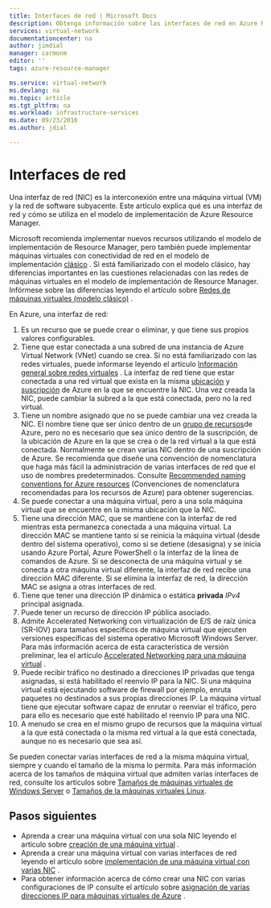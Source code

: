 ```yaml
---
title: Interfaces de red | Microsoft Docs
description: Obtenga información sobre las interfaces de red en Azure Resource Manager.
services: virtual-network
documentationcenter: na
author: jimdial
manager: carmonm
editor: ''
tags: azure-resource-manager

ms.service: virtual-network
ms.devlang: na
ms.topic: article
ms.tgt_pltfrm: na
ms.workload: infrastructure-services
ms.date: 09/23/2016
ms.author: jdial

---
```

# <a name="network-interfaces"></a>Interfaces de red
Una interfaz de red (NIC) es la interconexión entre una máquina virtual (VM) y la red de software subyacente. Este artículo explica qué es una interfaz de red y cómo se utiliza en el modelo de implementación de Azure Resource Manager.

Microsoft recomienda implementar nuevos recursos utilizando el modelo de implementación de Resource Manager, pero también puede implementar máquinas virtuales con conectividad de red en el modelo de implementación [clásico](virtual-network-ip-addresses-overview-classic.md) . Si está familiarizado con el modelo clásico, hay diferencias importantes en las cuestiones relacionadas con las redes de máquinas virtuales en el modelo de implementación de Resource Manager. Infórmese sobre las diferencias leyendo el artículo sobre [Redes de máquinas virtuales (modelo clásico)](virtual-network-ip-addresses-overview-classic.md#differences-between-resource-manager-and-classic-deployments) .

En Azure, una interfaz de red:

1. Es un recurso que se puede crear o eliminar, y que tiene sus propios valores configurables.
2. Tiene que estar conectada a una subred de una instancia de Azure Virtual Network (VNet) cuando se crea. Si no está familiarizado con las redes virtuales, puede informarse leyendo el artículo [Información general sobre redes virtuales](virtual-networks-overview.md) . La interfaz de red tiene que estar conectada a una red virtual que exista en la misma [ubicación](https://azure.microsoft.com/regions) y [suscripción](../azure-glossary-cloud-terminology.md#subscription) de Azure en la que se encuentre la NIC. Una vez creada la NIC, puede cambiar la subred a la que está conectada, pero no la red virtual.
3. Tiene un nombre asignado que no se puede cambiar una vez creada la NIC. El nombre tiene que ser único dentro de un [grupo de recursos](../resource-group-overview.md#resource-groups)de Azure, pero no es necesario que sea único dentro de la suscripción, de la ubicación de Azure en la que se crea o de la red virtual a la que está conectada. Normalmente se crean varias NIC dentro de una suscripción de Azure. Se recomienda que diseñe una convención de nomenclatura que haga más fácil la administración de varias interfaces de red que el uso de nombres predeterminados. Consulte [Recommended naming conventions for Azure resources](../guidance/guidance-naming-conventions.md) (Convenciones de nomenclatura recomendadas para los recursos de Azure) para obtener sugerencias.
4. Se puede conectar a una máquina virtual, pero a una sola máquina virtual que se encuentre en la misma ubicación que la NIC.
5. Tiene una dirección MAC, que se mantiene con la interfaz de red mientras esta permanezca conectada a una máquina virtual. La dirección MAC se mantiene tanto si se reinicia la máquina virtual (desde dentro del sistema operativo), como si se detiene (desasigna) y se inicia usando Azure Portal, Azure PowerShell o la interfaz de la línea de comandos de Azure. Si se desconecta de una máquina virtual y se conecta a otra máquina virtual diferente, la interfaz de red recibe una dirección MAC diferente. Si se elimina la interfaz de red, la dirección MAC se asigna a otras interfaces de red.
6. Tiene que tener una dirección IP dinámica o estática **privada** *IPv4* principal asignada.
7. Puede tener un recurso de dirección IP pública asociado.
8. Admite Accelerated Networking con virtualización de E/S de raíz única (SR-IOV) para tamaños específicos de máquina virtual que ejecuten versiones específicas del sistema operativo Microsoft Windows Server. Para más información acerca de esta característica de versión preliminar, lea el artículo [Accelerated Networking para una máquina virtual](virtual-network-accelerated-networking-powershell.md) .
9. Puede recibir tráfico no destinado a direcciones IP privadas que tenga asignadas, si está habilitado el reenvío IP para la NIC. Si una máquina virtual está ejecutando software de firewall por ejemplo, enruta paquetes no destinados a sus propias direcciones IP. La máquina virtual tiene que ejecutar software capaz de enrutar o reenviar el tráfico, pero para ello es necesario que esté habilitado el reenvío IP para una NIC.
10. A menudo se crea en el mismo grupo de recursos que la máquina virtual a la que está conectada o la misma red virtual a la que está conectada, aunque no es necesario que sea así.

Se pueden conectar varias interfaces de red a la misma máquina virtual, siempre y cuando el tamaño de la misma lo permita. Para más información acerca de los tamaños de máquina virtual que admiten varias interfaces de red, consulte los artículos sobre [Tamaños de máquinas virtuales de Windows Server](../virtual-machines/virtual-machines-windows-sizes.md) o [Tamaños de la máquinas virtuales Linux](../virtual-machines/virtual-machines-linux-sizes.md).

## <a name="next-steps"></a>Pasos siguientes
* Aprenda a crear una máquina virtual con una sola NIC leyendo el artículo sobre [creación de una máquina virtual](../virtual-machines/virtual-machines-windows-hero-tutorial.md) .
* Aprenda a crear una máquina virtual con varias interfaces de red leyendo el artículo sobre [implementación de una máquina virtual con varias NIC](virtual-network-deploy-multinic-arm-ps.md) .
* Para obtener información acerca de cómo crear una NIC con varias configuraciones de IP consulte el artículo sobre [asignación de varias direcciones IP para máquinas virtuales de Azure](virtual-network-multiple-ip-addresses-powershell.md) .

<!--HONumber=Oct16_HO2-->



